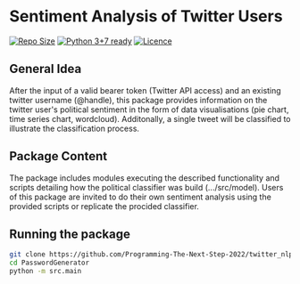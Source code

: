 # Sentiment Analysis of Twitter Users

[![Repo Size](https://github-size-badge.herokuapp.com/Programming-The-Next-Step-2022/twitter_nlp.svg)](https://github.com/Programming-The-Next-Step-2022/twitter_nlp)
[![Python 3+7 ready](https://img.shields.io/badge/python-3.8%2B-yellowgreen.svg)](https://www.python.org/)
[![Licence](https://img.shields.io/badge/license-MIT-orange.svg)](LICENSE)

## General Idea
After the input of a valid bearer token (Twitter API access) and an 
existing twitter username (@handle), this package provides information
on the twitter user's political sentiment in the form of data 
visualisations (pie chart, time series chart, wordcloud). Additonally,
a single tweet will be classified to illustrate the classification 
process.

## Package Content
The package includes modules executing the described functionality and
scripts detailing how the political classifier was build 
(.../src/model). Users of this package are invited to do their own 
sentiment analysis using the provided scripts or replicate the procided
classifier.

## Running the package
```bash
git clone https://github.com/Programming-The-Next-Step-2022/twitter_nlp.git
cd PasswordGenerator
python -m src.main
```
